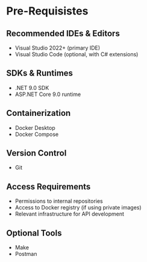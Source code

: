 # Pre-Requisistes

## Recommended IDEs & Editors
- Visual Studio 2022+ (primary IDE)
- Visual Studio Code (optional, with C# extensions)

## SDKs & Runtimes
- .NET 9.0 SDK
- ASP.NET Core 9.0 runtime

## Containerization
- Docker Desktop 
- Docker Compose

## Version Control
- Git 

## Access Requirements
- Permissions to internal repositories
- Access to Docker registry (if using private images)
- Relevant infrastructure for API development

## Optional Tools
- Make
- Postman
